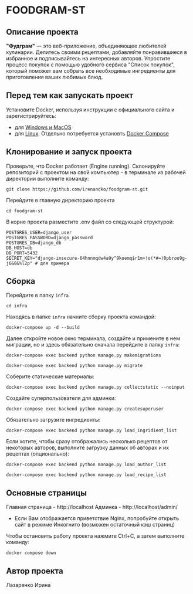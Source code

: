 # FOODGRAM-ST
## Описание проекта
**"Фудграм"** — это веб-приложение, объединяющее любителей кулинарии. Делитесь своими рецептами, добавляйте понравившиеся в избранное и подписывайтесь на интересных авторов. Упростите процесс покупок с помощью удобного сервиса "Список покупок", который поможет вам собрать все необходимые ингредиенты для приготовления ваших любимых блюд.

## Перед тем как запускать проект
Установите Docker, используя инструкции с официального сайта и зарегистрируйтесь:
* для [Windows и MacOS](https://www.docker.com/products/docker-desktop/)
* для [Linux](https://docs.docker.com/engine/install/ubuntu/). Отдельно потребуется установть [Docker Compose](https://docs.docker.com/compose/install/)

## Клонирование и запуск проекта
Проверьте, что Docker работает (Engine running).
Склонируйте репозиторий с проектом на свой компьютер - в терминале из рабочей директории выполните команду:
```
git clone https://github.com/irenandko/foodgram-st.git
```
Перейдите в главную директорию проекта
```
cd foodgram-st
```
В корне проекта разместите .env файл со следующей структурой:

```
POSTGRES_USER=django_user
POSTGRES_PASSWORD=django_password
POSTGRES_DB=django_db
DB_HOST=db
DB_PORT=5432
SECRET_KEY="django-insecure-64hnnmqdw4a9y^9koemq$r1m+!o(*#=)0pbroo9g-j6&8&%l2p" # для примера
```

## Сборка 
Перейдите в папку ```infra```
```
cd infra
```
Находясь в папке ```infra``` начните сборку проекта командой:
```
docker-compose up -d --build
```

Далее откройте новое окно терминала, создайте и примените в нем миграции, но и здесь обязательно сначала перейдите в папку ```infra```:
```
docker-compose exec backend python manage.py makemigrations
```
```
docker-compose exec backend python manage.py migrate
```

Соберите статические материалы:
```
docker-compose exec backend python manage.py collectstatic --noinput
```

Создайте суперпользователя для админки:
```
docker-compose exec backend python manage.py createsuperuser
```

Обязательно загрузите ингредиенты:
```
docker-compose exec backend python manage.py load_ingridient_list
```
Если хотите, чтобы сразу отображались несколько рецептов от некоторых авторов, выполните загрузку данных об авторах и их рецептах (опционально):
```
docker-compose exec backend python manage.py load_author_list
```
```
docker-compose exec backend python manage.py load_recipe_list
```

## Основные страницы
Главная страница - http://localhost
Админка - http://localhost/admin/

* Если Вам отображается приветствие Nginx, попробуйте открыть сайт в режиме Инкогнито (возможен остаточный кэш страниц)

Чтобы остановить работу проекта нажмите Ctrl+C, а затем выполните команду:
```
docker compose down
```

## Автор проекта
Лазаренко Ирина
